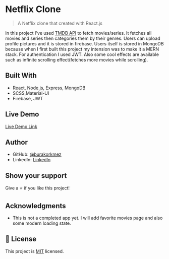 # Netflix Clone

> A Netflix clone that created with React.js

In this project I've used [TMDB API](https://developers.themoviedb.org/3/getting-started/introduction) to fetch movies/series. It fetches all movies and series then categories them by their genres. Users can upload profile pictures and it is stored in firebase. Users itself is stored in MongoDB because when I first built this project my intension was to make it a MERN stack. For authentication I used JWT. Also some cool effects are available such as infinite scrolling effect(fetches more movies while scrolling).

## Built With

- React, Node.js, Express, MongoDB
- SCSS,Material-UI
- Firebase, JWT

## Live Demo

[Live Demo Link](https://tmdb-netflix-clone.netlify.app/register)

## Author

- GitHub: [@burakorkmez](https://github.com/burakorkmez)
- LinkedIn: [LinkedIn](https://www.linkedin.com/in/burakork/)

## Show your support

Give a ⭐️ if you like this project!

## Acknowledgments

- This is not a completed app yet. I will add favorite movies page and also some modern loading state.

## 📝 License

This project is [MIT](./MIT.md) licensed.
